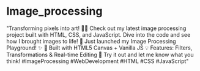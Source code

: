 # Image_processing
"Transforming pixels into art! 🎨✨ Check out my latest image processing project built with HTML, CSS, and JavaScript. Dive into the code and see how I brought images to life! 
🚀 Just launched my Image Processing Playground! ✨
🔧 Built with HTML5 Canvas + Vanilla JS
💡 Features: Filters, Transformations & Real-time Editing
📌 Try it out and let me know what you think!
#ImageProcessing 
#WebDevelopment 
#HTML 
#CSS 
#JavaScript"
